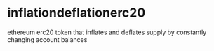 # inflationdeflationerc20
ethereum erc20 token that inflates and deflates supply by constantly changing account balances
